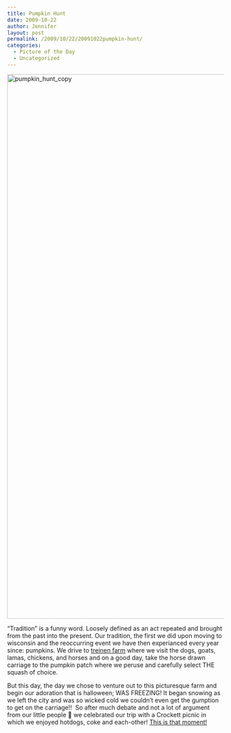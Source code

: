 ```yaml
---
title: Pumpkin Hunt
date: 2009-10-22
author: Jennifer
layout: post
permalink: /2009/10/22/20091022pumpkin-hunt/
categories:
  - Picture of the Day
  - Uncategorized
---
```

<img title="pumpkin_hunt_copy" height="1267" alt="pumpkin_hunt_copy" width="950" class="alignleft size-full wp-image-489" src="http://static.squarespace.com/static/50db6bb3e4b015296cd43789/50dfa5b1e4b0dc6320e0b5ea/50dfa5b2e4b0dc6320e0b738/1256158428000/?format=original" />

&#8220;Tradition&#8221; is a funny word. Loosely defined as an act repeated and brought from the past into the present. Our tradition, the first we did upon moving to wisconsin and the reoccurring event we have then experianced every year since: pumpkins. We drive to [treinen farm](http://www.treinenfarm.com/) where we visit the dogs, goats, lamas, chickens, and horses and on a good day, take the horse drawn carriage to the pumpkin patch where we peruse and carefully select THE squash of choice.

But this day, the day we chose to venture out to this picturesque farm and begin our adoration that is halloween; WAS FREEZING! It began snowing as we left the city and was so wicked cold we couldn&#8217;t even get the gumption to get on the carriage!!  So after much debate and not a lot of argument from our little people 🙂 we celebrated our trip with a Crockett picnic in which we enjoyed hotdogs, coke and each-other! [This is that moment!](http://www.flickr.com/photos/jenniferandJennifers_photos/sets/72157622530788681/ "This is that moment!")
